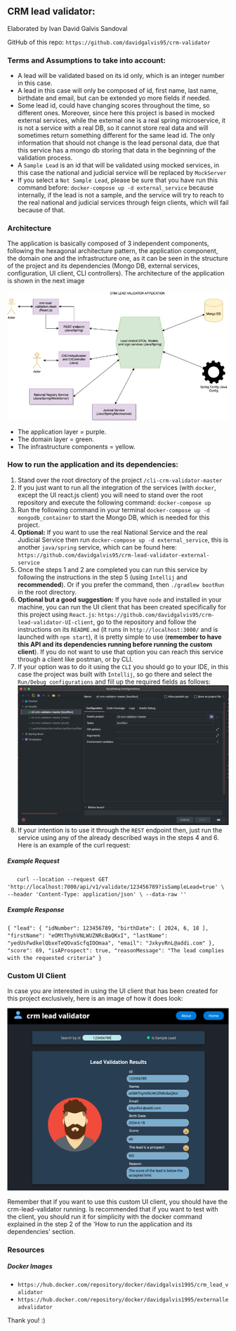 ## CRM lead validator:
Elaborated by Ivan David Galvis Sandoval

GitHub of this repo: `https://github.com/davidgalvis95/crm-validator`

### **Terms and Assumptions to take into account:**

* A lead will be validated based on its id only, which is an integer number in this case.
* A lead in this case will only be composed of id, first name, last name, birthdate and email, but can be extended yo more fields if needed.
* Some lead id, could have changing scores throughout the time, so different ones. Moreover, since here this project is based in mocked external services, while the external one is a real spring microservice, it is not a service with a real DB, so it cannot store real data and will sometimes return something different for the same lead id. The only information that should not change is the lead personal data, due that this service has a mongo db storing that data in the beginning of the validation process. 
* A `Sample Lead` is an id that will be validated using mocked services, in this case the national and judicial service will be replaced by `MockServer` 
* If you select a `Not Sample Lead`, please be sure that you have run this command before: `docker-compose up -d external_service` because internally, if the lead is not a sample, and the service will try to reach to the real national and judicial services through feign clients, which will fail because of that.

### **Architecture**

The application is basically composed of 3 independent components, following the hexagonal architecture pattern, the application component, the domain one and the infrastructure one, as it can be seen in the structure of the project and its dependencies (Mongo DB, external services, configuration, UI client, CLI controllers).
The architecture of the application is shown in the next image

![src/main/resources/templates/crm-service-architecture.jpg](src/main/resources/templates/crm-service-architecture.jpg)

* The application layer = purple.
* The domain layer = green.
* The infrastructure components = yellow.

### **How to run the application and its dependencies:**

1) Stand over the root directory of the project `/cli-crm-validator-master`
2) If you just want to run all the integration of the services (with `docker`, except the UI react.js client) you will need to stand over the root repository and execute the following command: `docker-compose up`
3) Run the following command in your terminal `docker-compose up -d mongodb_container` to start the Mongo DB, which is needed for this project.
4) **Optional:** If you want to use the real National Service and the real Judicial Service then run `docker-compose up -d external_service`, this is another `java/spring` service, which can be found here: `https://github.com/davidgalvis95/crm-lead-validator-external-service` 
5) Once the steps 1 and 2 are completed you can run this service by following the instructions in the step 5 (using `Intellij` and **recommended**). Or if you prefer the command, then `./gradlew bootRun` in the root directory.
6) **Optional but a good suggestion:** If you have `node` and installed in your machine, you can run the UI client that has been created specifically for this project using `React.js`: `https://github.com/davidgalvis95/crm-lead-validator-UI-client`, go to the repository and follow the instructions on its `README.md` (it runs in `http://localhost:3000/` and is launched with `npm start`), it is pretty simple to use (**remember to have this API and its dependencies running before running the custom client**). If you do not want to use that option you can reach this service through a client like postman, or by CLI.
7) If your option was to do it using the `CLI` you should go to your IDE, in this case the project was built with `Intellij`, so go there and select the `Run/Debug configurations` and fill up the required fields as follows: ![src/main/resources/templates/idea-config.png](src/main/resources/templates/idea-config.png)
8) If your intention is to use it through the `REST` endpoint then, just run the service using any of the already described ways in the steps 4 and 6. Here is an example of the curl request:

##### Example Request

`   curl --location --request GET 'http://localhost:7000/api/v1/validate/123456789?isSampleLead=true' \
   --header 'Content-Type: application/json' \
   --data-raw ''`

##### Example Response

`{
   "lead": {
      "idNumber": 123456789,
      "birthDate": [ 2024,
                     6,
                     18 ],
      "firstName": "eOMtThyhVNLWUZNRcBaQKxI",
      "lastName": "yedUsFwdkelQbxeTeQOvaScfqIOOmaa",
      "email": "JxkyvRnL@addi.com"
   },
   "score": 69,
   "isAProspect": true,
   "reasonMessage": "The lead complies with the requested criteria"
}`

### **Custom UI Client**

In case you are interested in using the UI client that has been created for this project exclusively, here is an image of how it does look:

![src/main/resources/templates/client-layout.png](src/main/resources/templates/client-layout.png)

Remember that if you want to use this custom UI client, you should have the crm-lead-validator running. Is recommended that if you want to test with the client, you should run it for simplicity with the docker command explained in the step 2 of the 'How to run the application and its dependencies' section.

### **Resources**

##### Docker Images
* `https://hub.docker.com/repository/docker/davidgalvis1995/crm_lead_validator`
* `https://hub.docker.com/repository/docker/davidgalvis1995/externalleadvalidator`

Thank you! :)
